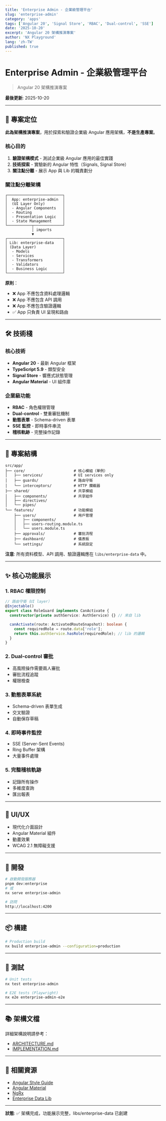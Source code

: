 ```yaml
---
title: 'Enterprise Admin - 企業級管理平台'
slug: 'enterprise-admin'
category: 'apps'
tags: ['Angular 20', 'Signal Store', 'RBAC', 'Dual-control', 'SSE']
date: '2025-10-20'
excerpt: 'Angular 20 架構推演專案'
author: 'NX Playground'
lang: 'zh-TW'
published: true
---
```


# Enterprise Admin - 企業級管理平台

> Angular 20 架構推演專案

**最後更新**: 2025-10-20

---

## 🎯 專案定位

**此為架構推演專案**，用於探索和驗證企業級 Angular 應用架構，**不是生產專案**。

### 核心目的

1. **驗證架構模式** - 測試企業級 Angular 應用的最佳實踐
2. **技術探索** - 實驗新的 Angular 特性（Signals, Signal Store）
3. **關注點分離** - 展示 App 與 Lib 的職責劃分

### 關注點分離架構

```
┌─────────────────────────┐
│  App: enterprise-admin  │
│  (UI Layer Only)        │
│  - Angular Components   │
│  - Routing              │
│  - Presentation Logic   │
│  - State Management     │
└───────────┬─────────────┘
            │ imports
            ▼
┌─────────────────────────┐
│ Lib: enterprise-data    │
│ (Data Layer)            │
│  - Models               │
│  - Services             │
│  - Transformers         │
│  - Validators           │
│  - Business Logic       │
└─────────────────────────┘
```

**原則**：

- ❌ App 不應包含資料處理邏輯
- ❌ App 不應包含 API 調用
- ❌ App 不應包含驗證邏輯
- ✅ App 只負責 UI 呈現和路由

---

## 🛠️ 技術棧

### 核心技術

- **Angular 20** - 最新 Angular 框架
- **TypeScript 5.9** - 類型安全
- **Signal Store** - 響應式狀態管理
- **Angular Material** - UI 組件庫

### 企業級功能

- **RBAC** - 角色權限管理
- **Dual-control** - 雙重審批機制
- **動態表單** - Schema-driven 表單
- **SSE 監控** - 即時事件串流
- **稽核軌跡** - 完整操作記錄

---

## 📂 專案結構

```
src/app/
├── core/                      # 核心模組（單例）
│   ├── services/              # UI services only
│   ├── guards/                # 路由守衛
│   └── interceptors/          # HTTP 攔截器
├── shared/                    # 共享模組
│   ├── components/            # 共享組件
│   ├── directives/
│   └── pipes/
└── features/                  # 功能模組
    ├── users/                 # 用戶管理
    │   ├── components/
    │   ├── users-routing.module.ts
    │   └── users.module.ts
    ├── approvals/             # 審批流程
    ├── dashboard/             # 儀表板
    └── settings/              # 系統設定
```

**注意**: 所有資料模型、API 調用、驗證邏輯應在 `libs/enterprise-data` 中。

---

## ✨ 核心功能展示

### 1. RBAC 權限控制

```typescript
// 路由守衛（UI layer）
@Injectable()
export class RoleGuard implements CanActivate {
  constructor(private authService: AuthService) {} // 來自 lib

  canActivate(route: ActivatedRouteSnapshot): boolean {
    const requiredRole = route.data['role'];
    return this.authService.hasRole(requiredRole); // lib 的邏輯
  }
}
```

### 2. Dual-control 審批

- 高風險操作需要兩人審批
- 審批流程追蹤
- 權限檢查

### 3. 動態表單系統

- Schema-driven 表單生成
- 交叉驗證
- 自動保存草稿

### 4. 即時事件監控

- SSE (Server-Sent Events)
- Ring Buffer 架構
- 大量事件處理

### 5. 完整稽核軌跡

- 記錄所有操作
- 多維度查詢
- 匯出報表

---

## 🎨 UI/UX

- 現代化介面設計
- Angular Material 組件
- 動畫效果
- WCAG 2.1 無障礙支援

---

## 🚀 開發

```bash
# 啟動開發服務器
pnpm dev:enterprise
# 或
nx serve enterprise-admin

# 訪問
http://localhost:4200
```

---

## 📦 構建

```bash
# Production build
nx build enterprise-admin --configuration=production
```

---

## 🧪 測試

```bash
# Unit tests
nx test enterprise-admin

# E2E tests (Playwright)
nx e2e enterprise-admin-e2e
```

---

## 📚 架構文檔

詳細架構說明請參考：

- [ARCHITECTURE.md](../../apps/enterprise-admin/ARCHITECTURE.md)
- [IMPLEMENTATION.md](../../apps/enterprise-admin/IMPLEMENTATION.md)

---

## 🔗 相關資源

- [Angular Style Guide](https://angular.io/guide/styleguide)
- [Angular Material](https://material.angular.io/)
- [NgRx](https://ngrx.io/)
- [Enterprise Data Lib](../libs/ENTERPRISE_DATA.md)

---

**狀態**: ✅ 架構完成，功能展示完整，libs/enterprise-data 已創建
